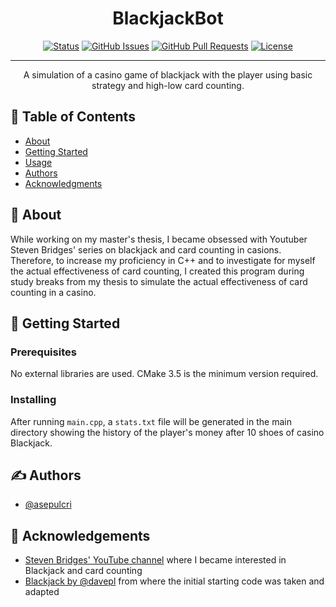 <h1 align="center">BlackjackBot</h1>

<div align="center">

[![Status](https://img.shields.io/badge/status-active-success.svg)]()
[![GitHub Issues](https://img.shields.io/github/issues/asepulcri/BlackjackBot.svg)](https://github.com/asepulcri/BlackjackBot/issues)
[![GitHub Pull Requests](https://img.shields.io/github/issues-pr/asepulcri/BlackjackBot.svg)](https://github.com/asepulcri/BlackjackBot/pulls)
[![License](https://img.shields.io/badge/license-MIT-blue.svg)](/LICENSE)

</div>

---

<p align="center"> A simulation of a casino game of blackjack with the player using basic strategy and high-low card counting.
    <br> 
</p>

## 📝 Table of Contents

- [About](#about)
- [Getting Started](#getting_started)
- [Usage](#usage)
- [Authors](#authors)
- [Acknowledgments](#acknowledgement)

## 🧐 About <a name = "about"></a>

While working on my master's thesis, I became obsessed with Youtuber Steven Bridges' series on blackjack and card counting in casions. Therefore, to increase my proficiency in C++ and to investigate for myself the actual effectiveness of card counting, I created this program during study breaks from my thesis to simulate the actual effectiveness of card counting in a casino.

## 🏁 Getting Started <a name = "getting_started"></a>

### Prerequisites

No external libraries are used. CMake 3.5 is the minimum version required.

### Installing

After running ```main.cpp```, a ```stats.txt``` file will be generated in the main directory showing the history of the player's money after 10 shoes of casino Blackjack.

## ✍️ Authors <a name = "authors"></a>

- [@asepulcri](https://github.com/asepulcri)

## 🎉 Acknowledgements <a name = "acknowledgement"></a>

- [Steven Bridges' YouTube channel](https://www.youtube.com/channel/UCqK0ukwGsTDh7sHih1OmLJA) where I became interested in Blackjack and card counting
- [Blackjack by @davepl](https://github.com/davepl/blackjack) from where the initial starting code was taken and adapted
